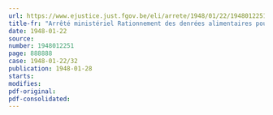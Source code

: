 ```yaml
---
url: https://www.ejustice.just.fgov.be/eli/arrete/1948/01/22/1948012251/justel
title-fr: "Arrêté ministériel Rationnement des denrées alimentaires pour le mois de février 1948. (95e période)"
date: 1948-01-22
source:
number: 1948012251
page: 888888
case: 1948-01-22/32
publication: 1948-01-28
starts:
modifies:
pdf-original:
pdf-consolidated:
---
```


